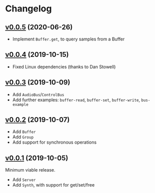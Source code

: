 # Changelog

## [v0.0.5](https://github.com/ideoforms/python-supercollider/releases/tag/v0.0.5) (2020-06-26)

- Implement `Buffer.get`, to query samples from a Buffer

## [v0.0.4](https://github.com/ideoforms/python-supercollider/releases/tag/v0.0.4) (2019-10-15)

- Fixed Linux dependencies (thanks to Dan Stowell)

## [v0.0.3](https://github.com/ideoforms/python-supercollider/releases/tag/v0.0.3) (2019-10-09)

- Add `AudioBus`/`ControlBus`
- Add further examples: `buffer-read`, `buffer-set`, `buffer-write`, `bus-example`

## [v0.0.2](https://github.com/ideoforms/python-supercollider/releases/tag/v0.0.2) (2019-10-07)

- Add `Buffer`
- Add `Group`
- Add support for synchronous operations

## [v0.0.1](https://github.com/ideoforms/python-supercollider/releases/tag/v0.0.1) (2019-10-05)

Minimum viable release.
 - Add `Server`
 - Add `Synth`, with support for get/set/free

